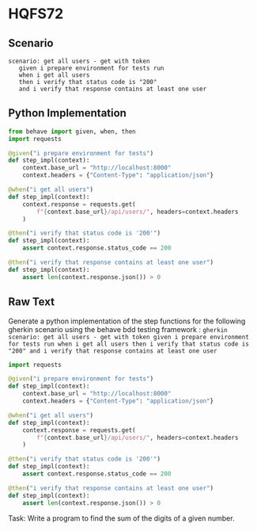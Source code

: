 # HQFS72
## Scenario
```gherkin
scenario: get all users - get with token 
   given i prepare environment for tests run 
   when i get all users 
   then i verify that status code is "200" 
   and i verify that response contains at least one user
```


## Python Implementation
```python
from behave import given, when, then
import requests

@given("i prepare environment for tests")
def step_impl(context):
    context.base_url = "http://localhost:8000"
    context.headers = {"Content-Type": "application/json"}

@when("i get all users")
def step_impl(context):
    context.response = requests.get(
        f"{context.base_url}/api/users/", headers=context.headers
    )

@then("i verify that status code is '200'")
def step_impl(context):
    assert context.response.status_code == 200

@then("i verify that response contains at least one user")
def step_impl(context):
    assert len(context.response.json()) > 0
```


## Raw Text
Generate a python implementation of the step functions for the following gherkin scenario using the behave bdd testing framework : ```gherkin scenario: get all users - get with token given i prepare environment for tests run when i get all users then i verify that status code is "200" and i verify that response contains at least one user ```



```python from behave import given, when, then
import requests

@given("i prepare environment for tests")
def step_impl(context):
    context.base_url = "http://localhost:8000"
    context.headers = {"Content-Type": "application/json"}

@when("i get all users")
def step_impl(context):
    context.response = requests.get(
        f"{context.base_url}/api/users/", headers=context.headers
    )

@then("i verify that status code is '200'")
def step_impl(context):
    assert context.response.status_code == 200

@then("i verify that response contains at least one user")
def step_impl(context):
    assert len(context.response.json()) > 0
```

Task: Write a program to find the sum of the digits of a given number.

